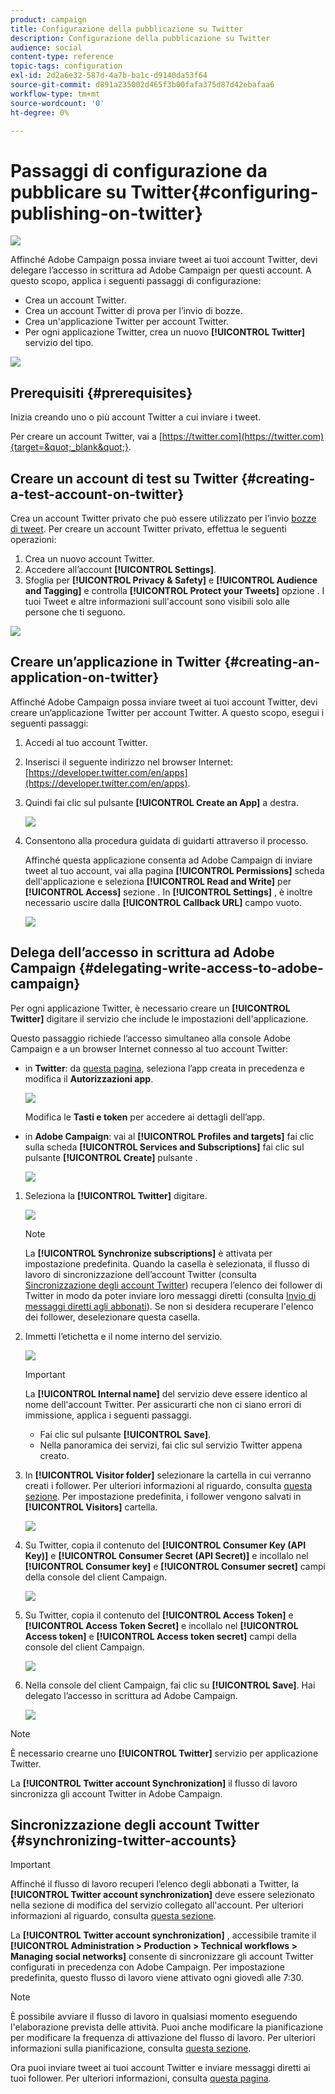 ```yaml
---
product: campaign
title: Configurazione della pubblicazione su Twitter
description: Configurazione della pubblicazione su Twitter
audience: social
content-type: reference
topic-tags: configuration
exl-id: 2d2a6e32-587d-4a7b-ba1c-d9140da53f64
source-git-commit: d891a235002d465f3b00fafa375d87d42ebafaa6
workflow-type: tm+mt
source-wordcount: '0'
ht-degree: 0%

---
```


# Passaggi di configurazione da pubblicare su Twitter{#configuring-publishing-on-twitter}

![](../../assets/v7-only.svg)

Affinché Adobe Campaign possa inviare tweet ai tuoi account Twitter, devi delegare l’accesso in scrittura ad Adobe Campaign per questi account. A questo scopo, applica i seguenti passaggi di configurazione:

* Crea un account Twitter.
* Crea un account Twitter di prova per l’invio di bozze.
* Crea un&#39;applicazione Twitter per account Twitter.
* Per ogni applicazione Twitter, crea un nuovo **[!UICONTROL Twitter]** servizio del tipo.

![](assets/social_diagram_twitter_service.png)

## Prerequisiti {#prerequisites}

Inizia creando uno o più account Twitter a cui inviare i tweet.

Per creare un account Twitter, vai a [https://twitter.com](https://twitter.com){target=&quot;_blank&quot;}.

## Creare un account di test su Twitter {#creating-a-test-account-on-twitter}

Crea un account Twitter privato che può essere utilizzato per l’invio [bozze di tweet](../../social/using/publishing-on-twitter.md#sending-the-proof). Per creare un account Twitter privato, effettua le seguenti operazioni:

1. Crea un nuovo account Twitter.
1. Accedere all’account  **[!UICONTROL Settings]**.
1. Sfoglia per **[!UICONTROL Privacy & Safety]** e **[!UICONTROL Audience and Tagging]** e controlla **[!UICONTROL Protect your Tweets]** opzione . I tuoi Tweet e altre informazioni sull&#39;account sono visibili solo alle persone che ti seguono.

![](assets/social_twitter_test_page.png)

## Creare un’applicazione in Twitter {#creating-an-application-on-twitter}

Affinché Adobe Campaign possa inviare tweet ai tuoi account Twitter, devi creare un’applicazione Twitter per account Twitter. A questo scopo, esegui i seguenti passaggi:

1. Accedi al tuo account Twitter.
1. Inserisci il seguente indirizzo nel browser Internet: [https://developer.twitter.com/en/apps](https://developer.twitter.com/en/apps).
1. Quindi fai clic sul pulsante **[!UICONTROL Create an App]** a destra.

   ![](assets/social_create_twitter_app_001.png)

1. Consentono alla procedura guidata di guidarti attraverso il processo.

   Affinché questa applicazione consenta ad Adobe Campaign di inviare tweet al tuo account, vai alla pagina **[!UICONTROL Permissions]** scheda dell&#39;applicazione e seleziona **[!UICONTROL Read and Write]** per **[!UICONTROL Access]** sezione . In **[!UICONTROL Settings]** , è inoltre necessario uscire dalla **[!UICONTROL Callback URL]** campo vuoto.

   ![](assets/social_create_twitter_app_002.png)

## Delega dell’accesso in scrittura ad Adobe Campaign {#delegating-write-access-to-adobe-campaign}

Per ogni applicazione Twitter, è necessario creare un **[!UICONTROL Twitter]** digitare il servizio che include le impostazioni dell&#39;applicazione.

Questo passaggio richiede l’accesso simultaneo alla console Adobe Campaign e a un browser Internet connesso al tuo account Twitter:

* in **Twitter**: da [questa pagina](https://developer.twitter.com/en/portal/projects-and-apps), seleziona l’app creata in precedenza e modifica il **Autorizzazioni app**.

   ![](assets/social_twitter_service_002.png)

   Modifica le **Tasti e token** per accedere ai dettagli dell’app.

* in **Adobe Campaign**: vai al **[!UICONTROL Profiles and targets]** fai clic sulla scheda **[!UICONTROL Services and Subscriptions]** fai clic sul pulsante **[!UICONTROL Create]** pulsante .

   ![](assets/social_twitter_service_007.png)

1. Seleziona la **[!UICONTROL Twitter]** digitare.

   ![](assets/social_twitter_service_008.png)

   >[!NOTE]
   >
   >La **[!UICONTROL Synchronize subscriptions]** è attivata per impostazione predefinita. Quando la casella è selezionata, il flusso di lavoro di sincronizzazione dell’account Twitter (consulta [Sincronizzazione degli account Twitter](#synchronizing-twitter-accounts)) recupera l’elenco dei follower di Twitter in modo da poter inviare loro messaggi diretti (consulta [Invio di messaggi diretti agli abbonati](../../social/using/publishing-on-twitter.md#sending-direct-messages-to-subscribers)). Se non si desidera recuperare l&#39;elenco dei follower, deselezionare questa casella.

1. Immetti l’etichetta e il nome interno del servizio.

   ![](assets/social_twitter_service_009.png)

   >[!IMPORTANT]
   >
   >La **[!UICONTROL Internal name]** del servizio deve essere identico al nome dell&#39;account Twitter. Per assicurarti che non ci siano errori di immissione, applica i seguenti passaggi.

   * Fai clic sul pulsante **[!UICONTROL Save]**.
   * Nella panoramica dei servizi, fai clic sul servizio Twitter appena creato.

   <!-- * Select the **[!UICONTROL Twitter page]** tab. The Twitter account should be displayed. 
    
      ![](assets/social_twitter_service_010.png)-->

1. In **[!UICONTROL Visitor folder]** selezionare la cartella in cui verranno creati i follower. Per ulteriori informazioni al riguardo, consulta [questa sezione](../../social/using/publishing-on-twitter.md#operating-principle). Per impostazione predefinita, i follower vengono salvati in **[!UICONTROL Visitors]** cartella.

   ![](assets/social_twitter_service_010_b.png)

1. Su Twitter, copia il contenuto del **[!UICONTROL Consumer Key (API Key)]** e **[!UICONTROL Consumer Secret (API Secret)]** e incollalo nel **[!UICONTROL Consumer key]** e **[!UICONTROL Consumer secret]** campi della console del client Campaign.

   ![](assets/social_twitter_service_012.png)

1. Su Twitter, copia il contenuto del **[!UICONTROL Access Token]** e **[!UICONTROL Access Token Secret]** e incollalo nel **[!UICONTROL Access token]** e **[!UICONTROL Access token secret]** campi della console del client Campaign.

   ![](assets/social_twitter_service_013.png)

1. Nella console del client Campaign, fai clic su **[!UICONTROL Save]**. Hai delegato l’accesso in scrittura ad Adobe Campaign.

   ![](assets/social_twitter_service_014.png)

>[!NOTE]
>
>È necessario crearne uno **[!UICONTROL Twitter]** servizio per applicazione Twitter.

La **[!UICONTROL Twitter account Synchronization]** il flusso di lavoro sincronizza gli account Twitter in Adobe Campaign.

## Sincronizzazione degli account Twitter {#synchronizing-twitter-accounts}

>[!IMPORTANT]
>
>Affinché il flusso di lavoro recuperi l’elenco degli abbonati a Twitter, la **[!UICONTROL Twitter account synchronization]** deve essere selezionato nella sezione di modifica del servizio collegato all&#39;account. Per ulteriori informazioni al riguardo, consulta [questa sezione](#delegating-write-access-to-adobe-campaign).

La **[!UICONTROL Twitter account synchronization]** , accessibile tramite il **[!UICONTROL Administration > Production > Technical workflows > Managing social networks]** consente di sincronizzare gli account Twitter configurati in precedenza con Adobe Campaign. Per impostazione predefinita, questo flusso di lavoro viene attivato ogni giovedì alle 7:30.

>[!NOTE]
>
>È possibile avviare il flusso di lavoro in qualsiasi momento eseguendo l&#39;elaborazione prevista delle attività. Puoi anche modificare la pianificazione per modificare la frequenza di attivazione del flusso di lavoro. Per ulteriori informazioni sulla pianificazione, consulta [questa sezione](../../workflow/using/scheduler.md).

Ora puoi inviare tweet ai tuoi account Twitter e inviare messaggi diretti ai tuoi follower. Per ulteriori informazioni, consulta [questa pagina](../../social/using/publishing-on-twitter.md).
